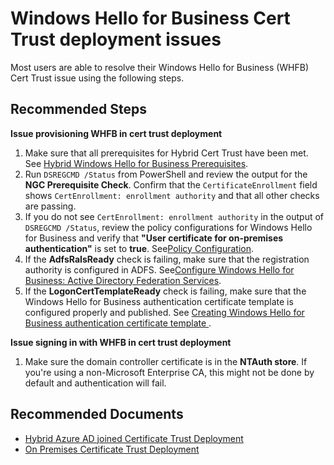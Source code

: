 <properties
  pagetitle="Windows Hello for Business Cert Trust deployment issues"
  service=""
  resource=""
  ms.author="jagran"
  selfhelptype="Generic"
  supporttopicids="32780665"
  productpesids="16579"
  cloudenvironments="public, fairfax, mooncake, blackforest, ussec, usnat"
  articleid="3c51bbef-9c58-4529-a6a1-5d01912c27f2"
  ownershipid="AzureIdentity_SignIn" />
# Windows Hello for Business Cert Trust deployment issues

Most users are able to resolve their Windows Hello for Business (WHFB) Cert Trust issue using the following steps.

## **Recommended Steps**

**Issue provisioning WHFB in cert trust deployment**
1. Make sure that all prerequisites for Hybrid Cert Trust have been met. See [Hybrid Windows Hello for Business Prerequisites](https://docs.microsoft.com/windows/security/identity-protection/hello-for-business/hello-hybrid-cert-trust-prereqs).
2. Run `DSREGCMD /Status` from PowerShell and review the output for the **NGC Prerequisite Check**. Confirm that the `CertificateEnrollment` field shows `CertEnrollment: enrollment authority` and that all other checks are passing. 
3. If you do not see `CertEnrollment: enrollment authority` in the output of `DSREGCMD /Status`, review the policy configurations for Windows Hello for Business and verify that **"User certificate for on-premises authentication"** is set to **true**. See[Policy Configuration](https://docs.microsoft.com/windows/security/identity-protection/hello-for-business/hello-hybrid-cert-whfb-settings-policy#policy-configuration).
4. If the **AdfsRaIsReady** check is failing, make sure that the registration authority is configured in ADFS. See[Configure Windows Hello for Business: Active Directory Federation Services](https://docs.microsoft.com/windows/security/identity-protection/hello-for-business/hello-hybrid-cert-whfb-settings-adfs).
5. If the **LogonCertTemplateReady** check is failing, make sure that the Windows Hello for Business authentication certificate template is configured properly and published. See [Creating Windows Hello for Business authentication certificate template
](https://docs.microsoft.com/windows/security/identity-protection/hello-for-business/hello-hybrid-cert-whfb-settings-pki#creating-windows-hello-for-business-authentication-certificate-template).

**Issue signing in with WHFB in cert trust deployment**
1. Make sure the domain controller certificate is in the **NTAuth store**. If you're using a non-Microsoft Enterprise CA, this might not be done by default and authentication will fail.  

## **Recommended Documents**
- [Hybrid Azure AD joined Certificate Trust Deployment](https://docs.microsoft.com/windows/security/identity-protection/hello-for-business/hello-hybrid-cert-trust)
- [On Premises Certificate Trust Deployment](https://docs.microsoft.com/windows/security/identity-protection/hello-for-business/hello-deployment-cert-trust)
